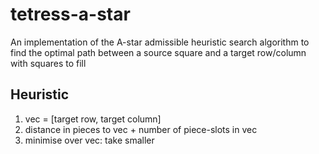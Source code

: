 # tetress-a-star
An implementation of the A-star admissible heuristic search algorithm to find the optimal path between a source square and a target row/column with squares to fill

## Heuristic

1. vec = [target row, target column]
2. distance in pieces to vec + number of piece-slots in vec
3. minimise over vec: take smaller

